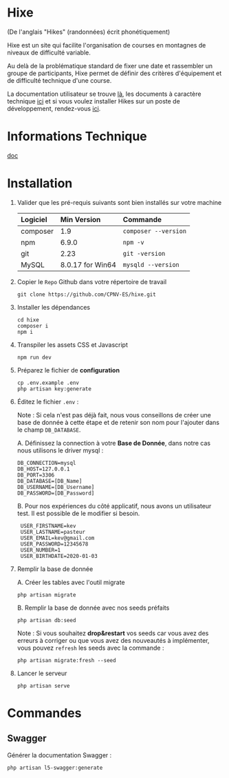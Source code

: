 # Hixe

(De l'anglais "Hikes" (randonnées) écrit phonétiquement)

Hixe est un site qui facilite l'organisation de courses en montagnes de niveaux de difficulté variable.

Au delà de la problématique standard de fixer une date et rassembler un groupe de participants, Hixe permet de définir des critères d'équipement et de difficulté technique d'une course.

La documentation utilisateur se trouve [là](https://github.com/CPNV-ES/hixe/tree/master/docs/user), les documents à caractère technique [ici](https://github.com/CPNV-ES/hixe/tree/master/docs/technical) et si vous voulez installer Hikes sur un poste de développement, rendez-vous [ici](https://github.com/CPNV-ES/hixe/tree/master/docs/install).

# Informations Technique

[doc](./docs/technical/technical_manual.md)

# Installation

1. Valider que les pré-requis suivants sont bien installés sur votre machine

    | Logiciel | Min Version      | Commande             |
    | :------- | :--------------- | :------------------- |
    | composer | 1.9              | `composer --version` |
    | npm      | 6.9.0            | `npm -v`             |
    | git      | 2.23             | `git -version`       |
    | MySQL    | 8.0.17 for Win64 | `mysqld --version`   |

2. Copier le `Repo` Github dans votre répertoire de travail
    ```
    git clone https://github.com/CPNV-ES/hixe.git
    ```
3. Installer les dépendances
    ```
    cd hixe
    composer i
    npm i
    ```
4. Transpiler les assets CSS et Javascript
    ```
    npm run dev
    ```
5. Préparez le fichier de **configuration**
    ```
    cp .env.example .env
    php artisan key:generate
    ```
6. Éditez le fichier `.env` :

    Note : Si cela n'est pas déjà fait, nous vous conseillons de créer une base de donnée à cette étape et de retenir son nom pour l'ajouter dans le champ `DB_DATABASE`.

    A. Définissez la connection à votre **Base de Donnée**, dans notre cas nous utilisons le driver mysql :

    ```
    DB_CONNECTION=mysql
    DB_HOST=127.0.0.1
    DB_PORT=3306
    DB_DATABASE=[DB_Name]
    DB_USERNAME=[DB_Username]
    DB_PASSWORD=[DB_Password]
    ```

    B. Pour nos expériences du côté applicatif, nous avons un utilisateur test. Il est possible de le modifier si besoin.

    ```
     USER_FIRSTNAME=kev
     USER_LASTNAME=pasteur
     USER_EMAIL=kev@gmail.com
     USER_PASSWORD=12345678
     USER_NUMBER=1
     USER_BIRTHDATE=2020-01-03
    ```

7. Remplir la base de donnée

    A. Créer les tables avec l'outil migrate

    ```
    php artisan migrate
    ```

    B. Remplir la base de donnée avec nos seeds préfaits

    ```
    php artisan db:seed
    ```

    Note : Si vous souhaitez **drop&restart** vos seeds car vous avez des erreurs à corriger ou que vous avez des nouveautés à implémenter, vous pouvez `refresh` les seeds avec la commande :

    ```
    php artisan migrate:fresh --seed
    ```

8. Lancer le serveur
    ```
    php artisan serve
    ```

# Commandes

## Swagger

Générer la documentation Swagger : 

`php artisan l5-swagger:generate`